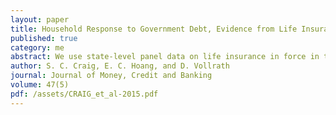 ```yaml
---
layout: paper
title: Household Response to Government Debt, Evidence from Life Insurance Holdings
published: true
category: me
abstract: We use state-level panel data on life insurance in force in the United States and find that a $1 increase in government debt, at either the state or federal level is associated with a $0.96 increase in the face value of the average life insurance holdings per capita for a household in the average state. This increase represents an intention to save that would almost completely offset the government debt in specific states of the world (i.e., if the insured dies). Because this state of the world is rare, the immediate increase in actual savings is only about $0.03, the cost of the additional insurance. We find, in addition, that this response occurs mainly on the intensive margin, meaning that the size of the average life insurance policy increases when government debt increases. Along the extensive margin, we find the number of policies in force falls slightly with federal debt, and rises slightly with state debt increases. The results show altruistic planning in response to changes in government debt that are consistent with Ricardian Equivalence and the long-run neutrality of government debt.
author: S. C. Craig, E. C. Hoang, and D. Vollrath
journal: Journal of Money, Credit and Banking
volume: 47(5)
pdf: /assets/CRAIG_et_al-2015.pdf
---
```

